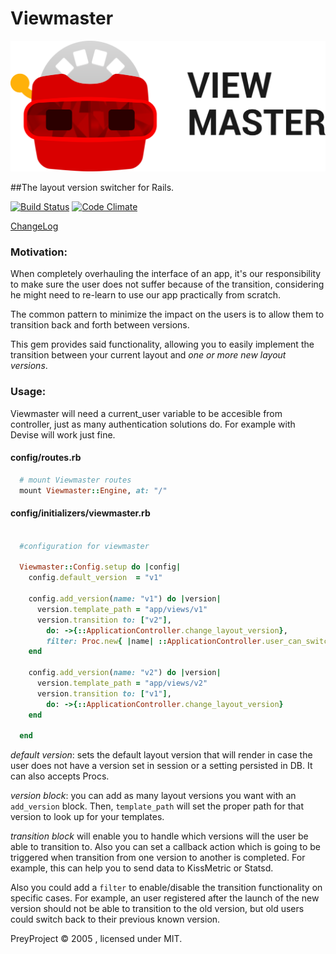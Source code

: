 # Viewmaster

![logo](./logo.png)


##The layout version switcher for Rails.


[![Build Status](https://travis-ci.org/michelson/viewmaster.png?branch=master)](http://travis-ci.org/michelson/viewmaster)
[![Code Climate](https://codeclimate.com/github/michelson/viewmaster.png)](https://codeclimate.com/github/michelson/viewmaster)

[ChangeLog](https://github.com/michelson/viewmaster/blob/master/CHANGELOG.md)

### Motivation:

When completely overhauling the interface of an app, it's our responsibility to make sure the user does not suffer because of the transition, considering he might need to re-learn to use our app practically from scratch. 

The common pattern to minimize the impact on the users is to allow them to transition back and forth between versions.

This gem provides said functionality, allowing you to easily implement the transition between your current layout and *one or more new layout versions*.

### Usage:

Viewmaster will need a current_user variable to be accesible from controller, just as many authentication solutions do. For example with Devise will work just fine.

#### config/routes.rb

```ruby
  # mount Viewmaster routes
  mount Viewmaster::Engine, at: "/"
```

#### config/initializers/viewmaster.rb

```ruby

  #configuration for viewmaster

  Viewmaster::Config.setup do |config|
    config.default_version  = "v1"

    config.add_version(name: "v1") do |version|
      version.template_path = "app/views/v1"
      version.transition to: ["v2"],
        do: ->{::ApplicationController.change_layout_version},
        filter: Proc.new{ |name| ::ApplicationController.user_can_switch_to?(name)}
    end

    config.add_version(name: "v2") do |version|
      version.template_path = "app/views/v2"
      version.transition to: ["v1"],
        do: ->{::ApplicationController.change_layout_version}
    end

  end

```

*default version*: sets the default layout version that will render in case the user does not have a version set in session or a setting persisted in DB. It can also accepts Procs.

*version block*: you can add as many layout versions you want with an `add_version` block. Then, `template_path` will set the proper path for that version to look up for your templates.

*transition block* will enable you to handle which versions will the user be able to transition to. Also you can set a callback action which is going to be triggered when transition from one version to another is completed. For example, this can help you to send data to KissMetric or Statsd.

Also you could add a `filter` to enable/disable the transition functionality on specific cases. For example, an user registered after the launch of the new version should not be able to transition to the old version, but old users could switch back to their previous known version.


PreyProject © 2005 , licensed under MIT.


